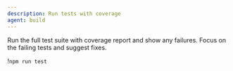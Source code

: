 ```yaml
---
description: Run tests with coverage
agent: build
---
```


Run the full test suite with coverage report and show any failures.
Focus on the failing tests and suggest fixes.

!`npm run test`
